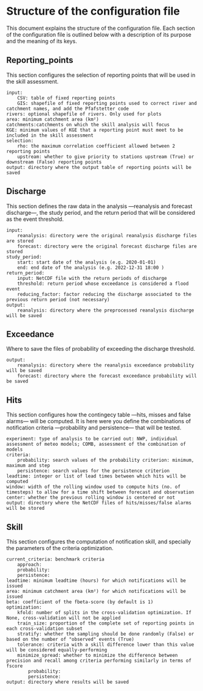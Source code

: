 # Structure of the configuration file

This document explains the structure of the configuration file. Each section of the configuration file is outlined below with a description of its purpose and the meaning of its keys.

## Reporting_points

This section configures the selection of reporting points that will be used in the skill assessment.

    input: 
        CSV: table of fixed reporting points
        GIS: shapefile of fixed reporting points used to correct river and catchment names, and add the Pfafstetter code
    rivers: optional shapefile of rivers. Only used for plots
    area: minimum catchment area (km²)
    catchments:catchments on which the skill analysis will focus
    KGE: minimum values of KGE that a reporting point must meet to be included in the skill assessment
    selection:
        rho: the maximum correlation coefficient allowed between 2 reporting points
        upstream: whether to give priority to stations upstream (True) or downstream (False) reporting points
    output: directory where the output table of reporting points will be saved
    
## Discharge

This section defines the raw data in the analysis —reanalysis and forecast discharge—, the study period, and the return period that will be considered as the event threshold.

    input:
        reanalysis: directory were the original reanalysis discharge files are stored
        forecast: directory were the original forecast discharge files are stored
    study_period:
        start: start date of the analysis (e.g. 2020-01-01)
        end: end date of the analysis (e.g. 2022-12-31 18:00 )
    return_period:
        input: NetCDF file with the return periods of discharge
        threshold: return period whose exceedance is considered a flood event
        reducing_factor: factor reducing the discharge associated to the previous return period (not necessary)
    output:
        reanalysis: directory where the preprocessed reanalysis discharge will be saved
            
## Exceedance

Where to save the files of probability of exceeding the discharge threshold.

    output:
        reanalysis: directory where the reanalysis exceedance probability will be saved
        forecast: directory where the forecast exceedance probability will be saved

## Hits

This section configures how the contingecy table —hits, misses and false alarms— will be computed. It is here were you define the combinations of notification criteria —probability and persistence— that will be tested.

    experiment: type of analysis to be carried out: NWP, individual assessment of meteo models; COMB, assessment of the combination of models
    criteria:
        probability: search values of the probability criterion: minimum, maximum and step
        persistence: search values for the persistence criterion
    leadtime: integer or list of lead times between which hits will be computed
    window: width of the rolling window used to compute hits (no. of timesteps) to allow for a time shift between forecast and observation
    center: whether the previous rolling window is centered or not
    output: directory where the NetCDF files of hits/misses/false alarms will be stored
    
## Skill

This section configures the computation of notification skill, and specially the parameters of the criteria optimization.

    current_criteria: benchmark criteria
        approach:
        probability:
        persistence:
    leadtime: minimum leadtime (hours) for which notifications will be issued
    area: minimum catchment area (km²) for which notifications will be issued
    beta: coefficient of the fbeta-score (by default is 1)
    optimization:
        kfold: number of splits in the cross-validation optimization. If None, cross-validation will not be applied
        train_size: proportion of the complete set of reporting points in each cross-validation subset
        stratify: whether the sampling should be done randomly (False) or based on the number of "observed" events (True)
        tolerance: criteria with a skill difference lower than this value will be considered equally-performing
        minimize_spread: whether to minimize the difference between precision and recall among criteria performing similarly in terms of fscore
            probability:
            persistence:
    output: directory where results will be saved